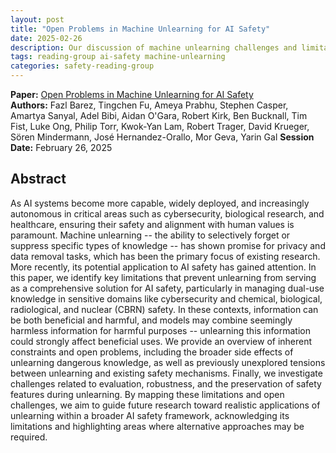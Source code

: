 ```yaml
---
layout: post
title: "Open Problems in Machine Unlearning for AI Safety"
date: 2025-02-26
description: Our discussion of machine unlearning challenges and limitations for AI safety applications
tags: reading-group ai-safety machine-unlearning
categories: safety-reading-group
---
```


**Paper:** [Open Problems in Machine Unlearning for AI Safety](https://arxiv.org/abs/2501.04952)  
**Authors:** Fazl Barez, Tingchen Fu, Ameya Prabhu, Stephen Casper, Amartya Sanyal, Adel Bibi, Aidan O'Gara, Robert Kirk, Ben Bucknall, Tim Fist, Luke Ong, Philip Torr, Kwok-Yan Lam, Robert Trager, David Krueger, Sören Mindermann, José Hernandez-Orallo, Mor Geva, Yarin Gal
**Session Date:** February 26, 2025

## Abstract

As AI systems become more capable, widely deployed, and increasingly autonomous in critical areas such as cybersecurity, biological research, and healthcare, ensuring their safety and alignment with human values is paramount. Machine unlearning -- the ability to selectively forget or suppress specific types of knowledge -- has shown promise for privacy and data removal tasks, which has been the primary focus of existing research. More recently, its potential application to AI safety has gained attention. In this paper, we identify key limitations that prevent unlearning from serving as a comprehensive solution for AI safety, particularly in managing dual-use knowledge in sensitive domains like cybersecurity and chemical, biological, radiological, and nuclear (CBRN) safety. In these contexts, information can be both beneficial and harmful, and models may combine seemingly harmless information for harmful purposes -- unlearning this information could strongly affect beneficial uses. We provide an overview of inherent constraints and open problems, including the broader side effects of unlearning dangerous knowledge, as well as previously unexplored tensions between unlearning and existing safety mechanisms. Finally, we investigate challenges related to evaluation, robustness, and the preservation of safety features during unlearning. By mapping these limitations and open challenges, we aim to guide future research toward realistic applications of unlearning within a broader AI safety framework, acknowledging its limitations and highlighting areas where alternative approaches may be required.